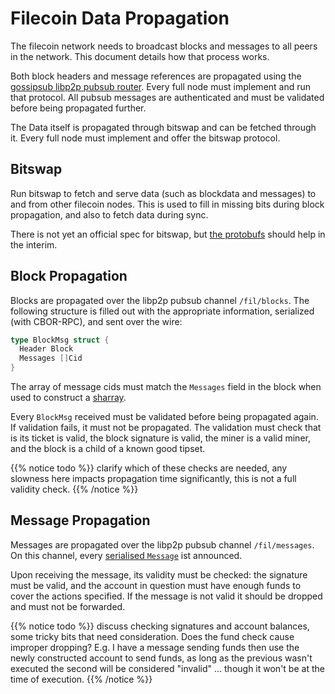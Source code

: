 # Filecoin Data Propagation

The filecoin network needs to broadcast blocks and messages to all peers in the network. This document details how that process works.

Both block headers and message references are propagated using the [gossipsub libp2p pubsub router](https://github.com/libp2p/specs/tree/master/pubsub/gossipsub). Every full node must implement and run that protocol. All pubsub messages are authenticated and must be validated before being propagated further.

The Data itself is propagated through bitswap and can be fetched through it. Every full node must implement and offer the bitswap protocol.

## Bitswap

Run bitswap to fetch and serve data (such as blockdata and messages) to and from other filecoin nodes. This is used to fill in missing bits during block propagation, and also to fetch data during sync.

There is not yet an official spec for bitswap, but [the protobufs](https://github.com/ipfs/go-bitswap/blob/master/message/pb/message.proto) should help in the interim.


## Block Propagation

Blocks are propagated over the libp2p pubsub channel `/fil/blocks`. The following structure is filled out with the appropriate information, serialized (with CBOR-RPC), and sent over the wire:

```go
type BlockMsg struct {
  Header Block
  Messages []Cid
}
```

The array of message cids must match the `Messages` field in the block when used to construct a [sharray](sharray.md).

Every `BlockMsg` received must be validated before being propagated again. If validation fails, it must not be propagated. The validation must check that is its ticket is valid, the block signature is valid, the miner is a valid miner, and the block is a child of a known good tipset.


{{% notice todo %}} 
clarify which of these checks are needed, any slowness here impacts propagation time significantly, this is not a full validity check.
{{% /notice %}}


## Message Propagation

Messages are propagated over the libp2p pubsub channel `/fil/messages`. On this channel, every [serialised `Message`](data-structures.md#messages) ist announced.

Upon receiving the message, its validity must be checked: the signature must be valid, and the account in question must have enough funds to cover the actions specified. If the message is not valid it should be dropped and must not be forwarded.

{{% notice todo %}}
discuss checking signatures and account balances, some tricky bits that need consideration. Does the fund check cause improper dropping? E.g. I have a message sending funds then use the newly constructed account to send funds, as long as the previous wasn't executed the second will be considered "invalid" ... though it won't be at the time of execution.
{{% /notice %}}